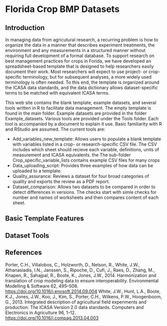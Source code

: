 # Florida Crop BMP Datasets
## Introduction
In managing data from agricutural research, a recurring problem is how to organize the data in a manner that describes experiment treatments, the environment and any measurements in a structured manner without requiring full development of a formal database. To support research on best management practices for crops in Forida, we have developed an spreadsheet-based template that is designed to help researchers easily document their work. Most researchers will expect to use project- or crop-specific terminology, but for subsequent analyses, a more widely used terminology is often needed. To this end, the template is organized around the ICASA data standards, and the data dictionary allows dataset-specific terms to be matched with equivalent ICASA terms.

This web site contains the blank template, example datasets, and several tools written in R to facilitate data management. The empty template is found in the main folder. Example datasets are provided in the folder Example_datasets. Various tools are provided under the Tools folder. Each tool is accompanied by a document to explain it use. Basic familiarity with R and RStudio are assumed. The current tools are:
- Add_variables_new_template: Allows users to populate a blank template with variables listed in a crop- or research-specific CSV file. The CSV includes which sheet should recieve each variable, definitions, units of measurement and ICASA equivalents. the The sub-folder Crop_specific_variable_lists contains example CSV files for many crops
- Data_uploading_script: Provides three examples of how data can be uploaded to a template.
- Quality_assurance: Reviews a dataset for four broad categories of quality and exports the review as a PDF report.
- Dataset_comparison: Allows two datasets to be compared in order to detect differences in versions. The checks start with simle checks for number and names of worksheets and then compares content of each sheet.
## Basic Template Features

## Dataset Tools
## References
Porter, C.H., Villalobos, C., Holzworth, D., Nelson, R., White, J.W., Athanasiadis, I.N., Janssen, S., Ripoche, D., Cufi, J., Raes, D., Zhang, M., Knapen, R., Sahajpal, R., Boote, K., Jones, J.W., 2014. Harmonization and translation of crop modeling data to ensure interoperability. Environmental Modelling & Software 62, 495–508. https://doi.org/10.1016/j.envsoft.2014.09.004
White, J.W., Hunt, L.A., Boote, K.J., Jones, J.W., Koo, J., Kim, S., Porter, C.H., Wilkens, P.W., Hoogenboom, G., 2013. Integrated description of agricultural field experiments and production: The ICASA Version 2.0 data standards. Computers and Electronics in Agriculture 96, 1–12. https://doi.org/10.1016/j.compag.2013.04.003
